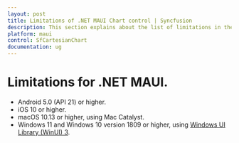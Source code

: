 ```yaml
---
layout: post
title: Limitations of .NET MAUI Chart control | Syncfusion
description: This section explains about the list of limitations in the .NET MAUI Chart (SfCartesianChart) control.
platform: maui
control: SfCartesianChart
documentation: ug
---
```


# Limitations for .NET MAUI.

* Android 5.0 (API 21) or higher.
* iOS 10 or higher.
* macOS 10.13 or higher, using Mac Catalyst.
* Windows 11 and Windows 10 version 1809 or higher, using [Windows UI Library (WinUI) 3](https://docs.microsoft.com/en-us/windows/apps/winui/winui3/).